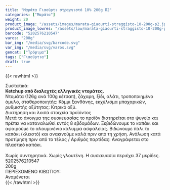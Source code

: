 ```yaml
---
title: "Μαράτα Γιαούρτι στραγγιστό 10% 200g Π2"
categories: ["Μαράτα"]
weight: 20
product_image: "/assets/images/marata-giaourti-straggisto-10-200g-p2.jpg"
product_image_lowres: "/assets/low/marata-giaourti-straggisto-10-200g-p2.jpg"
barcode: "5202576210547"
varos: "200g"
bar_img: "/media/svg/barcode.svg"
var_img: "/media/svg/varos.svg"
gencat: ["Τρόφιμα"]
tags: ["Γιαούρτια"]
draft: true
---
```

{{< rawhtml >}}

<div class="sload288"><div class="product"><div id="sistatika">Συστατικά:</div><div class="alltext"><strong>Ketchup από διαλεχτές ελληνικές ντομάτες.</strong><br>Ντομάτα (126g ανά 100g κέτσαπ), ζάχαρη, ξίδι, αλάτι, τροποποιημένο άμυλο, σταθεροποιητής: Κόμμι ξανθάνης, εκχύλισμα μπαχαρικών, ρυθμιστής οξύτητας: Κιτρικό οξύ.</div><div id="loipa">Διατήρηση και λοιπά στοιχεία προϊόντος</div><div class="alltext">Μετά το άνοιγμα της συσκευασίας το προϊόν διατηρείται στο ψυγείο και πρέπει να καταναλωθεί εντός 8 εβδομάδων. Ξεβιδώνουμε το καπάκι και αφαιρούμε το αλουμινένιο κάλυμμα ασφαλείας. Βιδώνουμε πάλι το καπάκι (κλειστό) και ανακινούμε καλά πριν από τη χρήση. Ανάλωση κατά προτίμηση πριν από το τέλος / Aριθμός παρτίδας: Αναγράφεται στο πλαστικό καπάκι.<br><br>Χωρίς συντηρητικά. Χωρίς γλουτένη. H συσκευασία περιέχει 37 μερίδες.</div><div id="barcode"><div id="barimage1"></div><span id="bartext">5202576210547</span></div><div id="varos"><div id="varosimage1"></div><span id="varostext">200g</span></div><div id="kivotio">ΠΕΡΙΕΧΟΜΕΝΟ ΚΙΒΩΤΙΟΥ:<br>Αναμένεται</div><div class="pimg"></div></div></div>
{{< /rawhtml >}}


